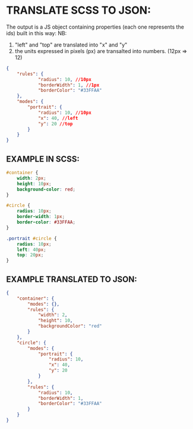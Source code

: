 # TRANSLATE SCSS TO JSON:
The output is a JS object containing properties (each one represents the ids) 
built in this way: 
NB:
1. "left" and "top" are translated into "x" and "y"
2. the units expressed in pixels (px) are transalted into numbers. (12px => 12)

```JSON
{
    "rules": {
            "radius": 10, //10px
            "borderWidth": 1, //1px
            "borderColor": "#33FFAA"
    },
    "modes": {
        "portrait": {
            "radius": 10, //10px
            "x": 40, //left
            "y": 20 //top
        }
    }    
}
```

EXAMPLE IN SCSS:
------------------

```SCSS
#container {
    width: 2px;
    height: 10px;
    background-color: red;
}

#circle {
    radius: 10px;
    border-width: 1px;
    border-color: #33FFAA;
}

.portrait #circle {
    radius: 10px;
    left: 40px;
    top: 20px;
}
```

EXAMPLE TRANSLATED TO JSON:
---------------------------

```JSON
{
    "container": {
        "modes": {},
        "rules": {
            "width": 2,
            "height": 10,
            "backgroundColor": "red"
        }
    },
    "circle": {
        "modes": {
            "portrait": {
                "radius": 10,
                "x": 40,
                "y": 20
            }
        },
        "rules": {
            "radius": 10,
            "borderWidth": 1,
            "borderColor": "#33FFAA"
        }
    }
}

```
